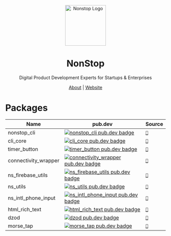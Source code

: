 <p align="center">
  <a href="https://nonstopio.com">
    <img src="https://github.com/nonstopio.png" alt="Nonstop Logo" height="128" />
  </a>
  <h1 align="center">NonStop</h1>
  <p align="center">Digital Product Development Experts for Startups & Enterprises</p>
  <p align="center">
    <a href="https://nonstopio.com/about-us">About</a> |
    <a href="https://nonstopio.com">Website</a>
  </p>
</p>

# Packages

| Name                 | pub.dev                                                                                                                                       | Source                                 |
|----------------------|-----------------------------------------------------------------------------------------------------------------------------------------------|----------------------------------------|
| nonstop_cli          | [![nonstop_cli pub.dev badge](https://img.shields.io/pub/v/nonstop_cli.svg)](https://pub.dev/packages/nonstop_cli)                            | [`🔗`](nonstop_cli/README.md)          |
| cli_core             | [![cli_core pub.dev badge](https://img.shields.io/pub/v/cli_core.svg)](https://pub.dev/packages/cli_core)                                     | [`🔗`](cli_core/README.md)             |
| timer_button         | [![timer_button pub.dev badge](https://img.shields.io/pub/v/timer_button.svg)](https://pub.dev/packages/timer_button)                         | [`🔗`](timer_button/README.md)         |
| connectivity_wrapper | [![connectivity_wrapper pub.dev badge](https://img.shields.io/pub/v/connectivity_wrapper.svg)](https://pub.dev/packages/connectivity_wrapper) | [`🔗`](connectivity_wrapper/README.md) |
| ns_firebase_utils    | [![ns_firebase_utils pub.dev badge](https://img.shields.io/pub/v/ns_firebase_utils.svg)](https://pub.dev/packages/ns_firebase_utils)          | [`🔗`](ns_firebase_utils/README.md)    |
| ns_utils             | [![ns_utils pub.dev badge](https://img.shields.io/pub/v/ns_utils.svg)](https://pub.dev/packages/ns_utils)                                     | [`🔗`](ns_utils/README.md)             |
| ns_intl_phone_input  | [![ns_intl_phone_input pub.dev badge](https://img.shields.io/pub/v/ns_intl_phone_input.svg)](https://pub.dev/packages/ns_intl_phone_input)    | [`🔗`](ns_intl_phone_input/README.md)  |
| html_rich_text       | [![html_rich_text pub.dev badge](https://img.shields.io/pub/v/html_rich_text.svg)](https://pub.dev/packages/html_rich_text)                   | [`🔗`](html_rich_text/README.md)       |
| dzod                 | [![dzod pub.dev badge](https://img.shields.io/pub/v/dzod.svg)](https://pub.dev/packages/dzod)                                                 | [`🔗`](dzod/README.md)                 |
| morse_tap            | [![morse_tap pub.dev badge](https://img.shields.io/pub/v/morse_tap.svg)](https://pub.dev/packages/morse_tap)                                  | [`🔗`](morse_tap/README.md)            |
